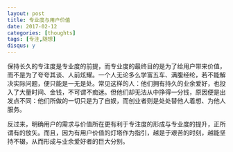 ```yaml
---
layout: post
title: 专业度与用户价值
date: 2017-02-12
categories: [thoughts]
tags: [专注,随想]
disqus: y
---
```


保持长久的专注度是专业度的前提，而专业度的最终目的是为了给用户带来价值，而不是为了夸夸其谈、人前炫耀。一个人无论多么学富五车、满腹经纶，若不能解决实际问题，便只能是一无是处。常见这样的人：他们拥有持久的业余爱好，也投入了大量时间、金钱，不可谓不痴迷。但他们却无法从中挣得一分钱，原因便是出发点不同：他们所做的一切只是为了自娱，而创业者则是处处替他人着想、为他人服务。

反过来，明确用户的需求与价值所在更有利于专注度的形成与专业度的提升，正所谓有的放矢。而且，因为有用户价值的灯塔作为指引，越是于艰苦的时刻，越能坚持不辍，从而形成与业余爱好者的巨大分别。
